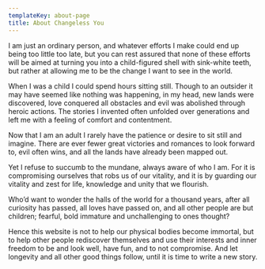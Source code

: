 ```yaml
---
templateKey: about-page
title: About Changeless You
---
```

I am just an ordinary person, and whatever efforts I make could end up being too little too late, but you can rest assured that none of these efforts will be aimed at turning you into a child-figured shell with sink-white teeth, but rather at allowing me to be the change I want to see in the world.

When I was a child I could spend hours sitting still. Though to an outsider it may have seemed like nothing was happening, in my head, new lands were discovered, love conquered all obstacles and evil was abolished through heroic actions. The stories I invented often unfolded over generations and left me with a feeling of comfort and contentment.

Now that I am an adult I rarely have the patience or desire to sit still and imagine. There are ever fewer great victories and romances to look forward to, evil often wins, and all the lands have already been mapped out.

Yet I refuse to succumb to the mundane, always aware of who I am. For it is compromising ourselves that robs us of our vitality, and it is by guarding our vitality and zest for life, knowledge and unity that we flourish.

Who’d want to wonder the halls of the world for a thousand years, after all curiosity has passed, all loves have passed on, and all other people are but children; fearful, bold immature and unchallenging to ones thought?

Hence this website is not to help our physical bodies become immortal, but to help other people rediscover themselves and use their interests and inner freedom to be and look well, have fun, and to not compromise. And let longevity and all other good things follow, until it is time to write a new story.
